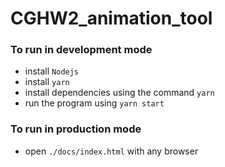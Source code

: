 # CGHW2_animation_tool
### To run in development mode
- install `Nodejs`
- install `yarn`
- install dependencies using the command `yarn`
- run the program using `yarn start`

### To run in production mode
- open `./docs/index.html` with any browser